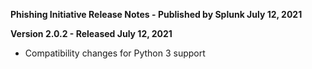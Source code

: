 **Phishing Initiative Release Notes - Published by Splunk July 12, 2021**


**Version 2.0.2 - Released July 12, 2021**

* Compatibility changes for Python 3 support
